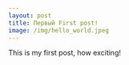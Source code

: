 ```yaml
---
layout: post
title: Первый First post!
image: /img/hello_world.jpeg
---
```


This is my first post, how exciting!
